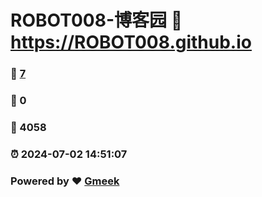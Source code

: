 # ROBOT008-博客园 :link: https://ROBOT008.github.io 
### :page_facing_up: [7](https://ROBOT008.github.io/tag.html) 
### :speech_balloon: 0 
### :hibiscus: 4058 
### :alarm_clock: 2024-07-02 14:51:07 
### Powered by :heart: [Gmeek](https://github.com/Meekdai/Gmeek)
